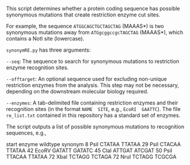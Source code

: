 This script determines whether a protein coding sequence has possible synonymous mutations that create restriction enzyme cut sites.

For example, the sequence `ATGGCAGCTGCTAGCTAG` (MAAAS*) is two synonymous mutations away from `ATGgcggccgcTAGCTAG` (MAAAS*), which contains a NotI site (lowercase). 

`synonymRE.py` has three arguments:

  `--seq`:  The sequence to search for synonymous mutations to restriction enzyme recognition sites.
  
  `--offtarget`:  An optional sequence used for excluding non-unique restriction enzymes from the analysis. This step may not be necessary, depending on the downstream molecular biology required.
  
  `--enzymes`:  A tab-delimited file containing restriction enzymes and their recognition sites (in the format `NAME  SITE`, e.g., `EcoRI  GAATTC`). The file `re_list.txt` contained in this repository has a standard set of enzymes. 
  
The script outputs a list of possible synonymous mutations to recognition sequences, e.g.,

start	enzyme	wildtype	synonym
8	PsiI	CTATAA	TTATAA
29	PsiI	CTACAA	TTATAA
42	EcoRV 	GATATT	GATATC
45	ClaI 	ATTGAT	ATCGAT
50	PsiI	TTACAA	TTATAA
72	XbaI 	TCTAGG	TCTAGA
72	NruI 	TCTAGG	TCGCGA 
 
